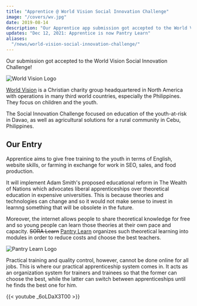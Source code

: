 ```yaml
---
title: "Apprentice @ World Vision Social Innovation Challenge"
image: "/covers/wv.jpg"
date: 2019-08-14
description: "Our Apprentice app submission got accepted to the World Vision Social Innovation Challenge"
updates: "Dec 12, 2021: Apprentice is now Pantry Learn"
aliases:
  "/news/world-vision-social-innovation-challenge/"
---
```



Our submission got accepted to the World Vision Social Innovation Challenge!

![World Vision Logo](https://sorasystem.sirv.com/logos/wvlogo.png)

[World Vision](https://www.worldvision.org.ph) is a Christian charity group headquartered in North America with operations in many third world countries, especially the Philippines. They focus on children and the youth.

The Social Innovation Challenge focused on education of the youth-at-risk in Davao, as well as agricultural solutions for a rural community in Cebu, Philippines.


## Our Entry 

Apprentice aims to give free training to the youth in terms of English, website skills, or farming in exchange for work in SEO, sales, and food production. 

It will implement Adam Smith's proposed educational reform in The Wealth of Nations which advocates liberal apprenticeships over theoretical education in expensive universities. This is because theories and technologies can change and so it would not make sense to invest in learnng something that will be obsolete in the future. 

Moreover, the internet allows people to share theoretical knowledge for free and so young people can learn those theories at their own pace and capacity. ~~SORA Learn~~ [Pantry Learn](/learn) organizes such theoretical learning into modules in order to reduce costs and choose the best teachers. 

![Pantry Learn Logo](https://sorasystem.sirv.com/og/learn.jpg)

Practical training and quality control, however, cannot be done online for all jobs. This is where our practical apprenticeship system comes in. It acts as an organization system for trainers and trainees so that the former can choose the best, while the latter can switch between apprenticeships until he finds the best one for him.  


{{< youtube _6oLDaX3T00 >}}
